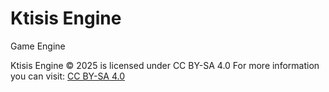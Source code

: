 # Ktisis Engine
Game Engine

Ktisis Engine © 2025 is licensed under CC BY-SA 4.0
For more information you can visit: [CC BY-SA 4.0](https://creativecommons.org/licenses/by-sa/4.0/)
